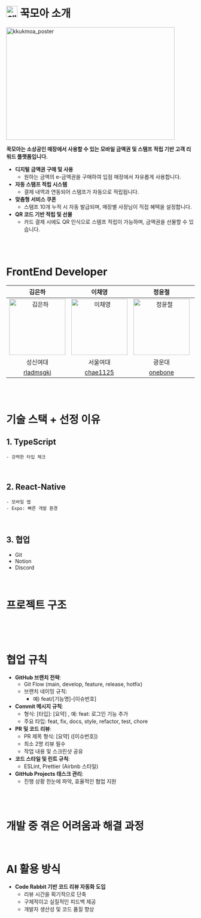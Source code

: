 # <img width="30" height="30" alt="앱로고" src="https://github.com/user-attachments/assets/9b121bc4-21d5-4793-919e-6b908d2a8ee1" /> 꾹모아 소개
<img width="450" height="300" alt="kkukmoa_poster" src="https://github.com/user-attachments/assets/8695423b-3de4-4207-8838-49c3c9f74eb4" />
<br/>

**꾹모아는 소상공인 매장에서 사용할 수 있는 모바일 금액권 및 스탬프 적립 기반 고객 리워드 플랫폼입니다.**
- **디지털 금액권 구매 및 사용**
    - 원하는 금액의 e-금액권을 구매하여 입점 매장에서 자유롭게 사용합니다.
- **자동 스탬프 적립 시스템**
    - 결제 내역과 연동되어 스탬프가 자동으로 적립됩니다.
- **맞춤형 서비스 쿠폰**
    - 스탬프 10개 누적 시 자동 발급되며, 매장별 사장님이 직접 혜택을 설정합니다.
- **QR 코드 기반 적립 및 선물**
    - 카드 결제 시에도 QR 인식으로 스탬프 적립이 가능하며, 금액권을 선물할 수 있습니다.

<br/>
<br/>

# FrontEnd Developer
| 김은하 | 이채영 | 정윤철 | 정주연 |
|:------:|:------:|:------:|:------:|
| <img src="https://avatars.githubusercontent.com/u/152863626?v=4" alt="김은하" width="150"> | <img src="https://avatars.githubusercontent.com/u/133013991?v=4" alt="이채영" width="150"> | <img src="https://avatars.githubusercontent.com/u/3233503?v=4" alt="정윤철" width="150"> | <img src="https://avatars.githubusercontent.com/u/118319081?v=4" alt="정주연" width="150"> |
| 성신여대 | 서울여대 | 광운대 | 광운대 |
| [rladmsgki](https://github.com/rladmsgki) | [chae1125](https://github.com/chae1125) | [onebone](https://github.com/onebone) | [juyeonnnn](https://github.com/juyeonnnn) |


<br/>
<br/>

# 기술 스택 + 선정 이유
## 1. TypeScript
    - 강력한 타입 체크
<br/>

## 2. React-Native
    - 모바일 앱
    - Expo: 빠른 개발 환경

<br/>

## 3. 협업
* Git
* Notion
* Discord

<br/>

# 프로젝트 구조
```plaintext

```

<br/>
<br/>

# 협업 규칙
- **GitHub 브랜치 전략**:
    - Git Flow (main, develop, feature, release, hotfix)
    - 브랜치 네이밍 규칙:
        - 예) feat/[기능명]-[이슈번호]
- **Commit 메시지 규칙**:
    - 형식: [타입]: [요약] , 예: feat: 로그인 기능 추가
    - 주요 타입: feat, fix, docs, style, refactor, test, chore
- **PR 및 코드 리뷰**:
    - PR 제목 형식: [요약] ([이슈번호])
    - 최소 2명 리뷰 필수
    - 작업 내용 및 스크린샷 공유
- **코드 스타일 및 린트 규칙**:
    - ESLint, Prettier (Airbnb 스타일)
- **GitHub Projects 태스크 관리**:
    - 진행 상황 한눈에 파악, 효율적인 협업 지원

<br/>
<br/>

# 개발 중 겪은 어려움과 해결 과정


<br/>

# AI 활용 방식
- **Code Rabbit 기반 코드 리뷰 자동화 도입**
    - 리뷰 시간을 획기적으로 단축
    - 구체적이고 실질적인 피드백 제공
    - 개발자 생산성 및 코드 품질 향상
